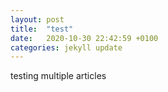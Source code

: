 ```yaml
---
layout: post
title:  "test"
date:   2020-10-30 22:42:59 +0100
categories: jekyll update
---
```


testing multiple articles
